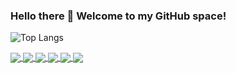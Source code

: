 ### Hello there 👋  Welcome to my GitHub space!  
  
  
![Top Langs](https://github-readme-stats.vercel.app/api/top-langs/?username=pal-akash&layout=compact&theme=dark)


<a href="https://github.com/pal-akash/ReadTrackr">
  <img align="center" src="https://github-readme-stats.vercel.app/api/pin/?username=pal-akash&repo=ReadTrackr&theme=dark" />
</a>
<a href="https://github.com/pal-akash/Git-Inbox">
  <img align="center" src="https://github-readme-stats.vercel.app/api/pin/?username=pal-akash&repo=Git-Inbox&theme=dark" />
</a>  
<a href="https://github.com/pal-akash/IPL_Dashboard">
  <img align="center" src="https://github-readme-stats.vercel.app/api/pin/?username=pal-akash&repo=IPL_Dashboard&theme=dark" />
</a>
<a href="https://github.com/pal-akash/Quizzy">
  <img align="center" src="https://github-readme-stats.vercel.app/api/pin/?username=pal-akash&repo=Quizzy&theme=dark" />
</a>
<a href="https://github.com/pal-akash/Web-Stash">
  <img align="center" src="https://github-readme-stats.vercel.app/api/pin/?username=pal-akash&repo=Web-Stash&theme=dark" />
</a>
<a href="https://github.com/pal-akash/Shop-Ease">
  <img align="center" src="https://github-readme-stats.vercel.app/api/pin/?username=pal-akash&repo=Shop-Ease&theme=dark" />
</a>

<!--
**pal-akash/pal-akash** is a ✨ _special_ ✨ repository because its `README.md` (this file) appears on your GitHub profile.

Here are some ideas to get you started:

- 🔭 I’m currently working on ...
- 🌱 I’m currently learning ...
- 👯 I’m looking to collaborate on ...
- 🤔 I’m looking for help with ...
- 💬 Ask me about ...
- 📫 How to reach me: ...
- 😄 Pronouns: ...
- ⚡ Fun fact: ...
-->
